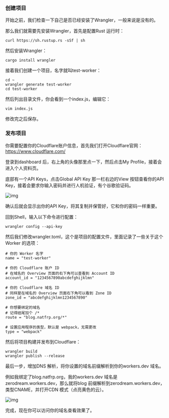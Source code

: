### 创建项目

开始之前，我们检查一下自己是否已经安装了Wrangler，一般来说是没有的。

那么我们就需要先安装Wrangler，首先是配置Rust 运行时：

```shell
curl https://sh.rustup.rs -sSf | sh
```

然后安装Wrangler：

```shell
cargo install wrangler
```

接着我们创建一个项目，名字就叫test-worker：

```shell
cd ~
wrangler generate test-worker
cd test-worker
```

然后列出目录文件，你会看到一个index.js，编辑它：

```shell
vim index.js
```

修改完之后保存。

### 发布项目

你需要配置你的Cloudflare账户信息，首先我们打开Cloudflare官网：https://www.cloudflare.com/

登录到dashboard 后，右上角的头像那里点一下，然后点击My Profile，接着会进入个人资料页。

底部有一个API Keys，点击Global API Key 那一栏右边的View 按钮查看你的API Key，接着会要求你输入密码并进行人机验证，有个谷歌验证码。

![img](https://i.natfrp.org/caa043463ddf373ba06721c36c6a2072.png)

确认后就会显示出你的API Key，将其复制并保管好，它和你的密码一样重要。

回到Shell，输入以下命令进行配置：

```shell
wrangler config --api-key
```

然后我们修改wrangler.toml，这个是项目的配置文件，里面记录了一些关于这个Worker 的选项：

```
# 你的 Worker 名字
name = "test-worker"

# 你的 Cloudflare 账户 ID
# 在域名的 Overview 页面的右下角可以查看到 Account ID
account_id = "1234567890abcdefghijklmn"

# 你的 Cloudflare 域名 ID
# 同样是在域名的 Overview 页面右下角可以看到 Zone ID
zone_id = "abcdefghijklmn1234567890"

# 你想要绑定的域名
# 记得结尾加个 /*
route = "blog.natfrp.org/*"

# 设置应用程序的类型，默认是 webpack，无需更改
type = "webpack"
```

然后将项目构建并发布到Cloudflare：

```shell
wrangler build
wrangler publish --release
```

最后一步，增加DNS 解析，将你设置的域名前缀解析到你的workers.dev 域名。

例如我绑定了blog.natfrp.org，我的workers.dev 域名是zerodream.workers.dev，那么就将blog 前缀解析到zerodream.workers.dev，类型CNAME，并打开CDN 模式（点亮黄色的云）。

![img](https://i.natfrp.org/f074eead5507d5144a5fca7f67427317.png)

完成，现在你可以访问你的域名查看效果了。
